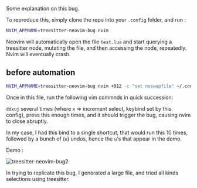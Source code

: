 Some explanation on this bug.

To reproduce this, simply clone the repo into your `.config` folder, and run :

```bash
NVIM_APPNAME=treesitter-neovim-bug nvim
```

Neovim will automatically open the file `test.lua` and start querying a treesitter node, mutating the file, and then accessing the node, repeatedly. Nvim will eventually crash.

## before automation

```bash
NVIM_APPNAME=treesitter-neovim-bug nvim +912 -c "set noswapfile" ~/.config/treesitter-neovim-bug/test.lua
```

Once in this file, run the following vim commnds in quick succession: 

`ddxuj` several times (where `x` => increment select, keybind set by this config), press this enough times, and it should trigger the bug, causing nvim to close abruptly.

In my case, I had this bind to a single shortcut, that would run this 10 times, followed by a bunch of (`u`) undos, hence the `u`'s that appear in the demo.

Demo :

![treesitter-neovim-bug2](https://github.com/user-attachments/assets/6e04605d-7453-4fb8-8494-bef7bbff8ac4)


In trying to replicate this bug, I generated a large file, and tried all kinds selections using treesitter.
